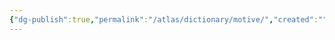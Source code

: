 ```yaml
---
{"dg-publish":true,"permalink":"/atlas/dictionary/motive/","created":"","updated":"2023-01-18T14:44:10.725+01:00"}
---
```




